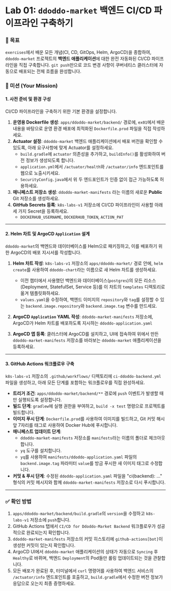 # Lab 01: `ddoddo-market` 백엔드 CI/CD 파이프라인 구축하기

### 🎯 목표

`exercises`에서 배운 모든 개념(CI, CD, GitOps, Helm, ArgoCD)을 종합하여, `ddoddo-market` 프로젝트의 **백엔드 애플리케이션**에 대한 완전 자동화된 CI/CD 파이프라인을 직접 구축합니다. `git push`만으로 코드 변경 사항이 쿠버네티스 클러스터에 자동으로 배포되는 전체 흐름을 완성합니다.

### 🎯 미션 (Your Mission)

#### 1\. 사전 준비 및 환경 구성

CI/CD 파이프라인을 구축하기 위한 기본 환경을 설정합니다.

1.  **운영용 Dockerfile 생성**: `apps/ddoddo-market/backend/` 경로에, `ex01`에서 배운 내용을 바탕으로 운영 환경 배포에 최적화된 `Dockerfile.prod` 파일을 직접 작성하세요.
2.  **Actuator 설정**: `ddoddo-market` 백엔드 애플리케이션에서 배포 버전을 확인할 수 있도록, 아래 요구사항에 맞게 Actuator를 설정하세요.
      * `build.gradle`에 `actuator` 의존성을 추가하고, `buildInfo()`를 활성화하여 버전 정보가 생성되도록 합니다.
      * `application.yml`에서 `/actuator/health`와 `/actuator/info` 엔드포인트를 웹으로 노출시키세요.
      * `SecurityConfig.java`에서 위 두 엔드포인트가 인증 없이 접근 가능하도록 허용하세요.
3.  **매니페스트 저장소 생성**: `ddoddo-market-manifests` 라는 이름의 새로운 **Public** Git 저장소를 생성하세요.
4.  **GitHub Secrets 등록**: `k8s-labs-v1` 저장소에 CI/CD 파이프라인이 사용할 아래 세 가지 Secret을 등록하세요.
      * `DOCKERHUB_USERNAME`, `DOCKERHUB_TOKEN`, `ACTION_PAT`

-----

#### 2\. Helm 차트 및 ArgoCD `Application` 설계

`ddoddo-market`의 백엔드와 데이터베이스를 Helm으로 패키징하고, 이를 배포하기 위한 ArgoCD의 배포 지시서를 작성합니다.

1.  **Helm 차트 작성**: `k8s-labs-v1` 저장소의 `apps/ddoddo-market/` 경로 안에, `helm create`를 사용하여 `ddoddo-chart`라는 이름으로 새 Helm 차트를 생성하세요.

      * 이전 챕터에서 사용했던 백엔드와 데이터베이스(`postgres`)의 모든 리소스(Deployment, StatefulSet, Service 등)를 이 차트의 `templates` 디렉토리로 옮겨 템플릿화하세요.
      * `values.yaml`을 수정하여, 백엔드 이미지의 `repository`와 `tag`를 설정할 수 있는 `backend.image.repository`와 `backend.image.tag` 변수를 만드세요.

2.  **ArgoCD `Application` YAML 작성**: `ddoddo-market-manifests` 저장소에, ArgoCD가 Helm 차트를 배포하도록 지시하는 `ddoddo-application.yaml` 

3.  **ArgoCD 앱 등록**: 클러스터에 ArgoCD를 설치하고, UI에 접속하여 위에서 만든 `ddoddo-market-manifests` 저장소를 바라보는 `ddoddo-market` 애플리케이션을 등록하세요.

-----

#### 3\. GitHub Actions 워크플로우 구축

`k8s-labs-v1` 저장소의 `.github/workflows/` 디렉토리에 `ci-ddoddo-backend.yml` 파일을 생성하고, 아래 모든 단계를 포함하는 워크플로우를 직접 완성하세요.

  - **트리거 조건**: `apps/ddoddo-market/backend/**` 경로에 `push` 이벤트가 발생할 때만 실행되도록 설정합니다.
  - **빌드 단계**: `gradlew`에 실행 권한을 부여하고, `build -x test` 명령으로 프로젝트를 빌드합니다.
  - **이미지 푸시 단계**: `Dockerfile.prod`를 사용하여 이미지를 빌드하고, Git 커밋 해시 앞 7자리를 태그로 사용하여 Docker Hub에 푸시합니다.
  - **매니페스트 업데이트 단계**:
      * `ddoddo-market-manifests` 저장소를 `manifests`라는 이름의 폴더로 체크아웃합니다.
      * `yq` 도구를 설치합니다.
      * `yq`를 사용하여 `manifests/ddoddo-application.yaml` 파일의 `backend.image.tag` 파라미터 `value`를 방금 푸시한 새 이미지 태그로 수정합니다.
  - **커밋 & 푸시 단계**: 수정된 `ddoddo-application.yaml` 파일을 "ci(backend): ..." 형식의 커밋 메시지와 함께 `ddoddo-market-manifests` 저장소로 다시 푸시합니다.

-----

### ✅ 확인 방법

1.  `apps/ddoddo-market/backend/build.gradle`의 `version`을 수정하고 `k8s-labs-v1` 저장소에 `push`합니다.
2.  GitHub Actions 탭에서 `CI/CD for Ddoddo-Market Backend` 워크플로우가 성공적으로 완료되는지 확인합니다.
3.  `ddoddo-market-manifests` 저장소의 커밋 히스토리에 `github-actions[bot]`이 생성한 커밋이 있는지 확인합니다.
4.  ArgoCD UI에서 `ddoddo-market` 애플리케이션의 상태가 자동으로 `Syncing` 후 `Healthy`로 바뀌며, 백엔드 `Deployment`의 Pod들만 롤링 업데이트되는 것을 관찰합니다.
5.  모든 배포가 완료된 후, 터미널에서 `curl` 명령어를 사용하여 백엔드 서비스의 `/actuator/info` 엔드포인트를 호출하고, `build.gradle`에서 수정한 버전 정보가 응답으로 오는지 최종 증명하세요.